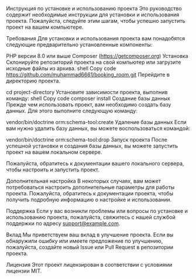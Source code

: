 Инструкция по установке и использованию проекта
Это руководство содержит необходимые инструкции для установки и использования проекта. Пожалуйста, следуйте этим шагам, чтобы успешно запустить проект на вашем компьютере.

Требования
Для установки и использования проекта вам понадобятся следующие предварительно установленные компоненты:

PHP версии 8.0 или выше
Composer (https://getcomposer.org)
Установка
Склонируйте репозиторий проекта на свой компьютер или загрузите исходные файлы из архива.
shell
Copy code
https://github.com/muhammad6661/booking_room.git
Перейдите в директорию проекта.

cd project-directory
Установите зависимости проекта, выполнив команду:
shell
Copy code
composer install
Создание базы данных
Прежде чем использовать проект, вам необходимо создать базу данных. Для этого выполните следующую команду:

vendor/bin/doctrine orm:schema-tool:create
Удаление базы данных
Если вам нужно удалить базу данных, вы можете воспользоваться командой:

vendor/bin/doctrine orm:schema-tool:drop
Запуск проекта
После успешной установки и создания базы данных, вы можете запустить проект на вашем локальном сервере.

Пожалуйста, обратитесь к документации вашего локального сервера, чтобы настроить и запустить проект.

Дополнительная настройка
В некоторых случаях, вам может потребоваться настроить дополнительные параметры для работы проекта. Пожалуйста, обратитесь к документации проекта, чтобы получить подробную информацию о настройке и использовании.

Поддержка
Если у вас возникли проблемы или вопросы по установке и использованию проекта, пожалуйста, свяжитесь с нашей службой поддержки по адресу support@example.com.

Вклад
Мы приветствуем ваш вклад в улучшение проекта. Если вы обнаружили ошибку или имеете предложение по улучшению, пожалуйста, создайте новый Issue или Pull Request в репозитории проекта.

Лицензия
Этот проект лицензирован в соответствии с условиями лицензии MIT.